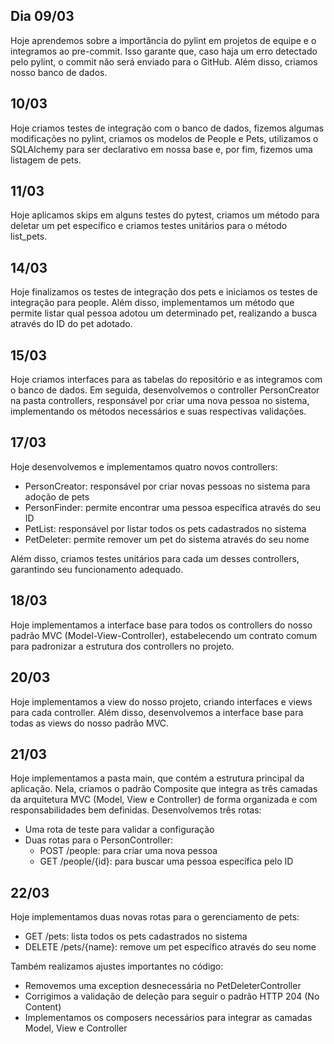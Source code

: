 ## Dia 09/03

Hoje aprendemos sobre a importância do pylint em projetos de equipe e o integramos ao pre-commit. Isso garante que, caso haja um erro detectado pelo pylint, o commit não será enviado para o GitHub. Além disso, criamos nosso banco de dados.

## 10/03

Hoje criamos testes de integração com o banco de dados, fizemos algumas modificações no pylint, criamos os modelos de People e Pets, utilizamos o SQLAlchemy para ser declarativo em nossa base e, por fim, fizemos uma listagem de pets.

## 11/03

Hoje aplicamos skips em alguns testes do pytest, criamos um método para deletar um pet específico e criamos testes unitários para o método list_pets.

## 14/03

Hoje finalizamos os testes de integração dos pets e iniciamos os testes de integração para people. Além disso, implementamos um método que permite listar qual pessoa adotou um determinado pet, realizando a busca através do ID do pet adotado.

## 15/03

Hoje criamos interfaces para as tabelas do repositório e as integramos com o banco de dados. Em seguida, desenvolvemos o controller PersonCreator na pasta controllers, responsável por criar uma nova pessoa no sistema, implementando os métodos necessários e suas respectivas validações.

## 17/03

Hoje desenvolvemos e implementamos quatro novos controllers:
- PersonCreator: responsável por criar novas pessoas no sistema para adoção de pets
- PersonFinder: permite encontrar uma pessoa específica através do seu ID
- PetList: responsável por listar todos os pets cadastrados no sistema
- PetDeleter: permite remover um pet do sistema através do seu nome

Além disso, criamos testes unitários para cada um desses controllers, garantindo seu funcionamento adequado.

## 18/03

Hoje implementamos a interface base para todos os controllers do nosso padrão MVC (Model-View-Controller), estabelecendo um contrato comum para padronizar a estrutura dos controllers no projeto.

## 20/03

Hoje implementamos a view do nosso projeto, criando interfaces e views para cada controller. Além disso, desenvolvemos a interface base para todas as views do nosso padrão MVC.


## 21/03

Hoje implementamos a pasta main, que contém a estrutura principal da aplicação. Nela, criamos o padrão Composite que integra as três camadas da arquitetura MVC (Model, View e Controller) de forma organizada e com responsabilidades bem definidas. Desenvolvemos três rotas:
- Uma rota de teste para validar a configuração
- Duas rotas para o PersonController:
  - POST /people: para criar uma nova pessoa
  - GET /people/{id}: para buscar uma pessoa específica pelo ID

## 22/03

Hoje implementamos duas novas rotas para o gerenciamento de pets:
- GET /pets: lista todos os pets cadastrados no sistema
- DELETE /pets/{name}: remove um pet específico através do seu nome

Também realizamos ajustes importantes no código:
- Removemos uma exception desnecessária no PetDeleterController
- Corrigimos a validação de deleção para seguir o padrão HTTP 204 (No Content)
- Implementamos os composers necessários para integrar as camadas Model, View e Controller
